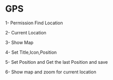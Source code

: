 # GPS

1- Permission Find Location

2- Current Location

3- Show Map

4- Set Title,Icon,Position

5- Set Position and Get the last Position and save

6- Show map and zoom for current location
